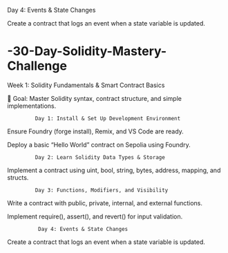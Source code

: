 Day 4: Events & State Changes

Create a contract that logs an event when a state variable is updated.

# -30-Day-Solidity-Mastery-Challenge

Week 1: Solidity Fundamentals & Smart Contract Basics

📌 Goal: Master Solidity syntax, contract structure, and simple implementations.

             Day 1: Install & Set Up Development Environment

Ensure Foundry (forge install), Remix, and VS Code are ready.

Deploy a basic “Hello World” contract on Sepolia using Foundry.

             Day 2: Learn Solidity Data Types & Storage
 
Implement a contract using uint, bool, string, bytes, address, mapping, and structs.

             Day 3: Functions, Modifiers, and Visibility

Write a contract with public, private, internal, and external functions.

Implement require(), assert(), and revert() for input validation.

              Day 4: Events & State Changes

Create a contract that logs an event when a state variable is updated.




